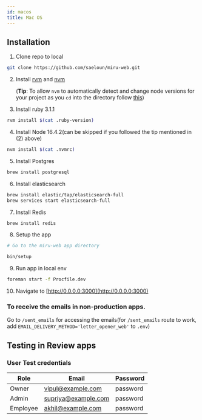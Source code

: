 ```yaml
---
id: macos
title: Mac OS
---
```


## Installation

1. Clone repo to local

```bash
git clone https://github.com/saeloun/miru-web.git
```

2. Install [rvm](https://rvm.io/) and
   [nvm](https://github.com/nvm-sh/nvm#installing-and-updating)

   (**Tip**: To allow `nvm` to automatically detect and change node versions for
   your project as you `cd` into the directory follow
   [this](https://github.com/nvm-sh/nvm#deeper-shell-integration))

3. Install ruby 3.1.1

```bash
rvm install $(cat .ruby-version)
```

4. Install Node 16.4.2(can be skipped if you followed the tip mentioned in (2)
   above)

```bash
nvm install $(cat .nvmrc)
```

5. Install Postgres

```bash
brew install postgresql
```

6. Install elasticsearch

```bash
brew install elastic/tap/elasticsearch-full
brew services start elasticsearch-full
```

7. Install Redis

```bash
brew install redis
```

8. Setup the app

```bash
# Go to the miru-web app directory

bin/setup
```

9. Run app in local env

```bash
foreman start -f Procfile.dev
```

10. Navigate to [http://0.0.0.0:3000](http://0.0.0.0:3000)

### To receive the emails in non-production apps.

Go to `/sent_emails` for accessing the emails(for `/sent_emails` route to work,
add `EMAIL_DELIVERY_METHOD='letter_opener_web'` to `.env`)

## Testing in Review apps

### User Test credentials

| Role     | Email               | Password |
| -------- | ------------------- | -------- |
| Owner    | vipul@example.com   | password |
| Admin    | supriya@example.com | password |
| Employee | akhil@example.com   | password |
